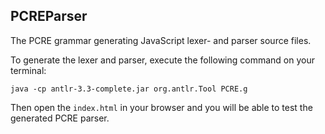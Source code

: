 ## PCREParser

The PCRE grammar generating JavaScript lexer- and parser source files.

To generate the lexer and parser, execute the following command on your terminal:

```
java -cp antlr-3.3-complete.jar org.antlr.Tool PCRE.g
```

Then open the `index.html` in your browser and you will be able to test the 
generated PCRE parser.
